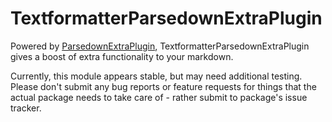 # TextformatterParsedownExtraPlugin

Powered by [ParsedownExtraPlugin](https://github.com/tovic/parsedown-extra-plugin), TextformatterParsedownExtraPlugin gives a boost of extra functionality to your markdown.

Currently, this module appears stable, but may need additional testing. Please don't submit any bug reports or feature requests for things that the actual package needs to take care of - rather submit to package's issue tracker.